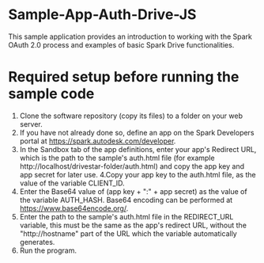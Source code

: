 Sample-App-Auth-Drive-JS
========================
This sample application provides an introduction to working with the Spark OAuth 2.0 process and examples of basic Spark Drive functionalities.

Required setup before running the sample code 
=============================================
1. Clone the software repository (copy its files) to a folder on your web server. 
2. If you have not already done so, define an app on the Spark Developers portal at https://spark.autodesk.com/developer.
3. In the Sandbox tab of the app definitions, enter your app's Redirect URL, which is the path to the sample's auth.html file (for example http://localhost/drivestar-folder/auth.html) and copy the app key and app secret for later use.
4.Copy your app key to the auth.html file, as the value of the variable CLIENT_ID. 
5. Enter the Base64 value of (app key + ":" + app secret) as the value of the variable AUTH_HASH. Base64 encoding can be performed at https://www.base64encode.org/.
6. Enter the path to the sample's auth.html file in the REDIRECT_URL variable, this must be the same as the app's redirect URL, without the "http://hostname" part of the URL which the variable automatically generates. 
7. Run the program.
